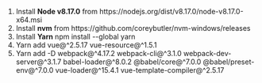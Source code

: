 <ol>
<li> Install <b>Node v8.17.0</b> from https://nodejs.org/dist/v8.17.0/node-v8.17.0-x64.msi</li>
<li> Install <b>nvm</b> from https://github.com/coreybutler/nvm-windows/releases</li>
<li> Install <b>Yarn</b> npm install --global yarn</li>
<li> Yarn add vue@^2.5.17 vue-resource@^1.5.1</li>
<li> Yarn add -D webpack@^4.17.2 webpack-cli@^3.1.0 webpack-dev-server@^3.1.7 babel-loader@^8.0.2 @babel/core@^7.0.0 @babel/preset-env@^7.0.0 vue-loader@^15.4.1 vue-template-compiler@^2.5.17</li>
<ol>
